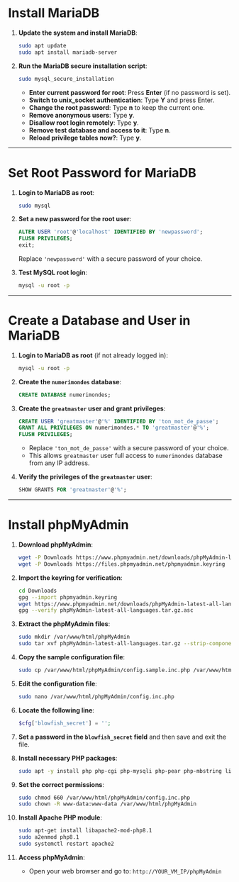 # Install MariaDB

1. **Update the system and install MariaDB**:
    ```bash
    sudo apt update
    sudo apt install mariadb-server
    ```

2. **Run the MariaDB secure installation script**:
    ```bash
    sudo mysql_secure_installation
    ```

    - **Enter current password for root**: Press **Enter** (if no password is set).
    - **Switch to unix_socket authentication**: Type **Y** and press Enter.
    - **Change the root password**: Type **n** to keep the current one.
    - **Remove anonymous users**: Type **y**.
    - **Disallow root login remotely**: Type **y**.
    - **Remove test database and access to it**: Type **n**.
    - **Reload privilege tables now?**: Type **y**.

---

# Set Root Password for MariaDB

1. **Login to MariaDB as root**:
    ```bash
    sudo mysql
    ```

2. **Set a new password for the root user**:
    ```sql
    ALTER USER 'root'@'localhost' IDENTIFIED BY 'newpassword';
    FLUSH PRIVILEGES;
    exit;
    ```

    Replace `'newpassword'` with a secure password of your choice.

3. **Test MySQL root login**:
    ```bash
    mysql -u root -p
    ```

---

# Create a Database and User in MariaDB

1. **Login to MariaDB as root** (if not already logged in):
    ```bash
    mysql -u root -p
    ```

2. **Create the `numerimondes` database**:
    ```sql
    CREATE DATABASE numerimondes;
    ```

3. **Create the `greatmaster` user and grant privileges**:
    ```sql
    CREATE USER 'greatmaster'@'%' IDENTIFIED BY 'ton_mot_de_passe';
    GRANT ALL PRIVILEGES ON numerimondes.* TO 'greatmaster'@'%';
    FLUSH PRIVILEGES;
    ```

    - Replace `'ton_mot_de_passe'` with a secure password of your choice.
    - This allows `greatmaster` user full access to `numerimondes` database from any IP address.

4. **Verify the privileges of the `greatmaster` user**:
    ```sql
    SHOW GRANTS FOR 'greatmaster'@'%';
    ```

---

# Install phpMyAdmin

1. **Download phpMyAdmin**:
    ```bash
    wget -P Downloads https://www.phpmyadmin.net/downloads/phpMyAdmin-latest-all-languages.tar.gz
    wget -P Downloads https://files.phpmyadmin.net/phpmyadmin.keyring
    ```

2. **Import the keyring for verification**:
    ```bash
    cd Downloads
    gpg --import phpmyadmin.keyring
    wget https://www.phpmyadmin.net/downloads/phpMyAdmin-latest-all-languages.tar.gz.asc
    gpg --verify phpMyAdmin-latest-all-languages.tar.gz.asc
    ```

3. **Extract the phpMyAdmin files**:
    ```bash
    sudo mkdir /var/www/html/phpMyAdmin
    sudo tar xvf phpMyAdmin-latest-all-languages.tar.gz --strip-components=1 -C /var/www/html/phpMyAdmin
    ```

4. **Copy the sample configuration file**:
    ```bash
    sudo cp /var/www/html/phpMyAdmin/config.sample.inc.php /var/www/html/phpMyAdmin/config.inc.php
    ```

5. **Edit the configuration file**:
    ```bash
    sudo nano /var/www/html/phpMyAdmin/config.inc.php
    ```

6. **Locate the following line**:
    ```php
    $cfg['blowfish_secret'] = '';
    ```

7. **Set a password in the `blowfish_secret` field** and then save and exit the file.

8. **Install necessary PHP packages**:
    ```bash
    sudo apt -y install php php-cgi php-mysqli php-pear php-mbstring libapache2-mod-php php-common php-phpseclib php-mysql
    ```

9. **Set the correct permissions**:
    ```bash
    sudo chmod 660 /var/www/html/phpMyAdmin/config.inc.php
    sudo chown -R www-data:www-data /var/www/html/phpMyAdmin
    ```

10. **Install Apache PHP module**:
    ```bash
    sudo apt-get install libapache2-mod-php8.1
    sudo a2enmod php8.1
    sudo systemctl restart apache2
    ```

11. **Access phpMyAdmin**:
    - Open your web browser and go to: `http://YOUR_VM_IP/phpMyAdmin`
